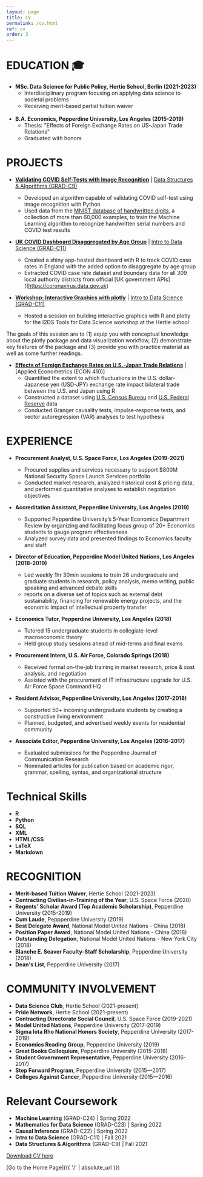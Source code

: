 ```yaml
---
layout: page
title: CV
permalink: /cv.html
ref: cv
order: 3
---
```


# **EDUCATION** 🎓

* **MSc. Data Science for Public Policy, Hertie School, Berlin (2021-2023)**
  * Interdisciplinary program focusing on applying data science to societal problems
  * Receiving merit-based partial tuition waiver
  <br>
* **B.A. Economics, Pepperdine University, Los Angeles (2015-2019)**
  * Thesis: "Effects of Foreign Exchange Rates on US-Japan Trade Relations"
  * Graduated with honors

# **PROJECTS**
* **[Validating COVID Self-Tests with Image Recognition](/projects.html#validating-covid-self-tests)** \| [Data Structures & Algorithms (GRAD-C9)](https://www.hertie-school.org/en/study/course-catalogue/course/course/data-structures-and-algorithms)
  * Developed an algorithm capable of validating COVID self-test using image recognition with Python
  * Used data from the [MNIST database of handwritten digits](http://yann.lecun.com/exdb/mnist/), a collection of more than 60,000 examples, to train the Machine Learning algorithm to recognize handwritten serial numbers and COVID test results

* **[UK COVID Dashboard Disaggregated by Age Group](/projects.html#uk-covid-dashboard)** \| [Intro to Data Science (GRAD-C11)](https://www.hertie-school.org/en/study/course-catalogue/course/course/introduction-to-data-science)
  * Created a shiny app-hosted dashboard with R to track COVID case rates in England with the added option to disaggregate by age group
  * Extracted COVID case rate dataset and boundary data for all 309 local authority districts from official [UK government APIs]((https://coronavirus.data.gov.uk)

* **[Workshop: Interactive Graphics with plotly](https://github.com/smkerr/plotly-workshop)** \| [Intro to Data Science (GRAD-C11)](https://www.hertie-school.org/en/study/course-catalogue/course/course/introduction-to-data-science)
  * Hosted a session on building interactive graphics with R and plotly for the I2DS Tools for Data Science workshop at the Hertie school

The goals of this session are to (1) equip you with conceptual knowledge about the plotly package and data visualization workflow, (2) demonstrate key features of the package and (3) provide you with practice material as well as some further readings.

* **[Effects of Foreign Exchange Rates on U.S.-Japan Trade Relations](https://github.com/smkerr/FOREX-trade)** \| [Applied Econometrics (ECON 410)]
  * Quantified the extent to which fluctuations in the U.S. dollar-Japanese yen (USD-JPY) exchange rate impact bilateral trade between the U.S. and Japan using R
  * Constructed a dataset using [U.S. Census Bureau](https://www.census.gov/foreign-trade/statistics/country/index.html) and [U.S. Federal Reserve](https://fred.stlouisfed.org/series/DEXJPUS) data
  * Conducted Granger causality tests, impulse-response tests, and vector autoregression (VAR) analyses to test hypothesis

# **EXPERIENCE**
* **Procurement Analyst, U.S.  Space Force, Los Angeles (2019-2021)**
  * Procured supplies and services necessary to support $800M National Security Space Launch Services portfolio
  * Conducted market research, analyzed historical cost & pricing data, and performed quantitative analyses to establish negotiation objectives

* **Accreditation Assistant, Pepperdine University, Los Angeles (2019)**
  * Supported Pepperdine University’s 5-Year Economics Department Review by organizing and facilitating focus group of 20+ Economics students to gauge program effectiveness
  * Analyzed survey data and presented findings to Economics faculty and staff

* **Director of Education, Pepperdine Model United Nations, Los Angeles (2018-2019)**
  * Led weekly 1hr 30min sessions to train 26 undergraduate and graduate students in research, policy analysis, memo writing, public speaking and advanced debate skills
  * reports on a diverse set of topics such as external debt sustainability, financing for renewable energy projects, and the economic impact of intellectual property transfer

* **Economics Tutor, Pepperdine University, Los Angeles (2018)**
  * Tutored 15 undergraduate students in collegiate-level macroeconomic theory
  * Held group study sessions ahead of mid-terms and final exams

* **Procurement Intern, U.S. Air Force, Colorado Springs (2018)**
  * Received formal on-the-job training in market research, price & cost analysis, and negotiation
  * Assisted with the procurement of IT infrastructure upgrade for U.S. Air Force Space Command HQ

* **Resident Advisor, Pepperdine University, Los Angeles (2017-2018)**
  * Supported 50+ incoming undergraduate students by creating a constructive living environment
  * Planned, budgeted, and advertised weekly events for residential community

* **Associate Editor, Pepperdine University, Los Angeles (2016-2017)**
  * Evaluated submissions for the Pepperdine Journal of Communication Research
  * Nominated articles for publication based on academic rigor, grammar, spelling, syntax, and organizational structure

# **Technical Skills**
* **R**
* **Python**
* **SQL**
* **XML**
* **HTML/CSS**
* **LaTeX**
* **Markdown**

# **RECOGNITION**
* **Merit-based Tuition Waiver**, Hertie School (2021-2023)
* **Contracting Civilian-in-Training of the Year**, U.S. Space Force (2020)
* **Regents' Scholar Award (Top Academic Scholarship)**, Pepperdine University (2015-2019)
* **Cum Laude**, Peppperdine University (2019)
* **Best Delegate Award**, National Model United Nations - China (2018)
* **Position Paper Award**, National Model United Nations - China (2018)
* **Outstanding Delegation**, National Model United Nations - New York City (2018)
* **Blanche E. Seaver Faculty-Staff Scholarship**, Pepperdine University (2018)
* **Dean's List**, Pepperdine University (2017)

# **COMMUNITY INVOLVEMENT**
* **Data Science Club**, Hertie School (2021-present)
* **Pride Network**, Hertie School (2021-present)
* **Contracting Directorate Social Council**, U.S. Space Force (2019-2021)
* **Model United Nations**, Pepperdine University (2017-2019)
* **Sigma Iota Rho National Honors Society**, Pepperdine University (2017-2019)
* **Economics Reading Group**, Pepperdine University (2019)
* **Great Books Colloquium**, Pepperdine University (2015-2018)
* **Student Government Representative**, Pepperdine University (2016-2017)
* **Step Forward Program**, Pepperdine University (2015—2017)
* **Colleges Against Cancer**, Pepperdine University (2015—2016)

# **Relevant Coursework**
* **Machine Learning** (GRAD-C24) \| Spring 2022
* **Mathematics for Data Science** (GRAD-C23) \| Spring 2022
* **Causal Inference** (GRAD-C22) \| Spring 2022
* **Intro to Data Science** (GRAD-C11) \| Fall 2021
* **Data Structures & Algorithms** (GRAD-C9) \| Fall 2021

[Download CV here]()

[Go to the Home Page]({{ '/' | absolute_url }})
